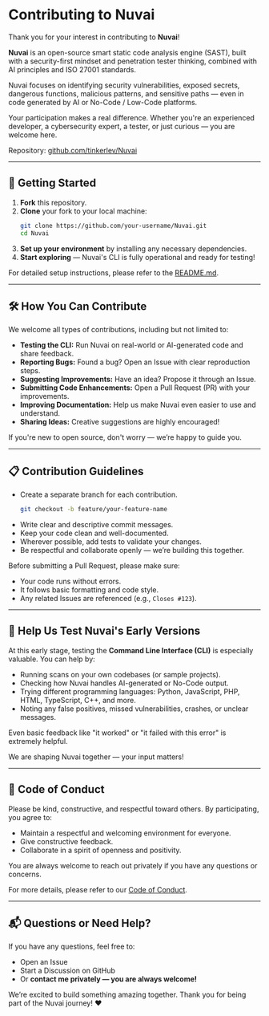 # Contributing to Nuvai

Thank you for your interest in contributing to **Nuvai**!

**Nuvai** is an open-source smart static code analysis engine (SAST), built with a security-first mindset and penetration tester thinking, combined with AI principles and ISO 27001 standards.

Nuvai focuses on identifying security vulnerabilities, exposed secrets, dangerous functions, malicious patterns, and sensitive paths — even in code generated by AI or No-Code / Low-Code platforms.

Your participation makes a real difference.
Whether you're an experienced developer, a cybersecurity expert, a tester, or just curious — you are welcome here.

Repository: [github.com/tinkerlev/Nuvai](https://github.com/tinkerlev/Nuvai)

---

## 🚀 Getting Started

1. **Fork** this repository.
2. **Clone** your fork to your local machine:
   ```bash
   git clone https://github.com/your-username/Nuvai.git
   cd Nuvai
   ```
3. **Set up your environment** by installing any necessary dependencies.
4. **Start exploring** — Nuvai's CLI is fully operational and ready for testing!

For detailed setup instructions, please refer to the [README.md](./README.md).

---

## 🛠️ How You Can Contribute

We welcome all types of contributions, including but not limited to:

- **Testing the CLI:** Run Nuvai on real-world or AI-generated code and share feedback.
- **Reporting Bugs:** Found a bug? Open an Issue with clear reproduction steps.
- **Suggesting Improvements:** Have an idea? Propose it through an Issue.
- **Submitting Code Enhancements:** Open a Pull Request (PR) with your improvements.
- **Improving Documentation:** Help us make Nuvai even easier to use and understand.
- **Sharing Ideas:** Creative suggestions are highly encouraged!

If you're new to open source, don't worry — we’re happy to guide you.

---

## 📋 Contribution Guidelines

- Create a separate branch for each contribution.
  ```bash
  git checkout -b feature/your-feature-name
  ```
- Write clear and descriptive commit messages.
- Keep your code clean and well-documented.
- Wherever possible, add tests to validate your changes.
- Be respectful and collaborate openly — we’re building this together.

Before submitting a Pull Request, please make sure:
- Your code runs without errors.
- It follows basic formatting and code style.
- Any related Issues are referenced (e.g., `Closes #123`).

---

## 🧪 Help Us Test Nuvai's Early Versions

At this early stage, testing the **Command Line Interface (CLI)** is especially valuable.
You can help by:

- Running scans on your own codebases (or sample projects).
- Checking how Nuvai handles AI-generated or No-Code output.
- Trying different programming languages: Python, JavaScript, PHP, HTML, TypeScript, C++, and more.
- Noting any false positives, missed vulnerabilities, crashes, or unclear messages.

Even basic feedback like "it worked" or "it failed with this error" is extremely helpful.

We are shaping Nuvai together — your input matters!

---

## 📜 Code of Conduct

Please be kind, constructive, and respectful toward others.
By participating, you agree to:

- Maintain a respectful and welcoming environment for everyone.
- Give constructive feedback.
- Collaborate in a spirit of openness and positivity.

You are always welcome to reach out privately if you have any questions or concerns.

For more details, please refer to our [Code of Conduct](./CODE_OF_CONDUCT.md).

---

## 📬 Questions or Need Help?

If you have any questions, feel free to:

- Open an Issue
- Start a Discussion on GitHub
- Or **contact me privately — you are always welcome!**

We’re excited to build something amazing together.
Thank you for being part of the Nuvai journey! ❤️
